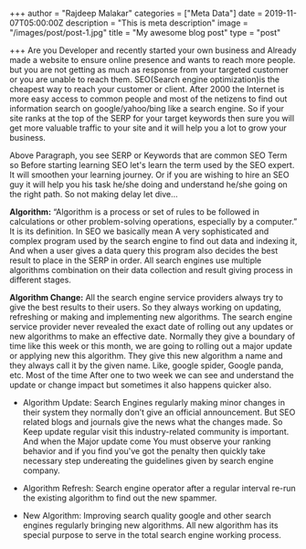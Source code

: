 +++
author = "Rajdeep Malakar"
categories = ["Meta Data"]
date = 2019-11-07T05:00:00Z
description = "This is meta description"
image = "/images/post/post-1.jpg"
title = "My awesome blog post"
type = "post"

+++
Are you Developer and recently started your own business and Already made a website to ensure online presence and wants to reach more people. but you are not getting as much as response from your targeted customer or you are unable to reach them. SEO(Search engine optimization)is the cheapest way to reach your customer or client. After 2000 the Internet is more easy access to common people and most of the netizens to find out information search on google/yahoo/bing like a search engine. So if your site ranks at the top of the SERP for your target keywords then sure you will get more valuable traffic to your site and it will help you a lot to grow your business.

Above Paragraph, you see SERP or Keywords that are common SEO Term so Before starting learning SEO let's learn the term used by the SEO expert. It will smoothen your learning journey. Or if you are wishing to hire an SEO guy it will help you his task he/she doing and understand he/she going on the right path. So not making delay let dive…

**Algorithm:** “Algorithm is a process or set of rules to be followed in calculations or other problem-solving operations, especially by a computer.” It is its definition. In SEO we basically mean A very sophisticated and complex program used by the search engine to find out data and indexing it, And when a user gives a data query this program also decides the best result to place in the SERP in order. All search engines use multiple algorithms combination on their data collection and result giving process in different stages.

**Algorithm Change:** All the search engine service providers always try to give the best results to their users. So they always working on updating, refreshing or making and implementing new algorithms. The search engine service provider never revealed the exact date of rolling out any updates or new algorithms to make an effective date. Normally they give a boundary of time like this week or this month, we are going to rolling out a major update or applying new this algorithm. They give this new algorithm a name and they always call it by the given name. Like, google spider, Google panda, etc. Most of the time After one to two week we can see and understand the update or change impact but sometimes it also happens quicker also.

* Algorithm Update: Search Engines regularly making minor changes in their system they normally don’t give an official announcement. But SEO related blogs and journals give the news what the changes made. So Keep update regular visit this industry-related community is important. And when the Major update come You must observe your ranking behavior and if you find you've got the penalty then quickly take necessary step undereating the guidelines given by search engine company.

* Algorithm Refresh: Search engine operator after a regular interval re-run the existing algorithm to find out the new spammer.

* New Algorithm: Improving search quality google and other search engines regularly bringing new algorithms. All new algorithm has its special purpose to serve in the total search engine working process.